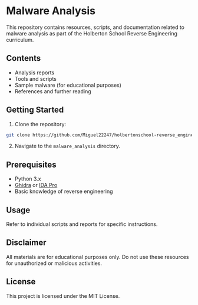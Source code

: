 # Malware Analysis

This repository contains resources, scripts, and documentation related to malware analysis as part of the Holberton School Reverse Engineering curriculum.

## Contents

- Analysis reports
- Tools and scripts
- Sample malware (for educational purposes)
- References and further reading

## Getting Started

1. Clone the repository:
  ```bash
  git clone https://github.com/Miguel22247/holbertonschool-reverse_engineering.git
  ```
2. Navigate to the `malware_analysis` directory.

## Prerequisites

- Python 3.x
- [Ghidra](https://ghidra-sre.org/) or [IDA Pro](https://www.hex-rays.com/ida-pro/)
- Basic knowledge of reverse engineering

## Usage

Refer to individual scripts and reports for specific instructions.

## Disclaimer

All materials are for educational purposes only. Do not use these resources for unauthorized or malicious activities.

## License

This project is licensed under the MIT License.
